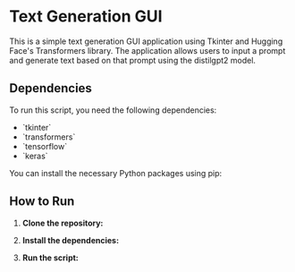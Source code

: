 # Text Generation GUI

This is a simple text generation GUI application using Tkinter and Hugging Face's Transformers library. The application allows users to input a prompt and generate text based on that prompt using the distilgpt2 model.

## Dependencies

To run this script, you need the following dependencies:

- \`tkinter\`
- \`transformers\`
- \`tensorflow\`
- \`keras\`

You can install the necessary Python packages using pip:

## How to Run

1. **Clone the repository:**

2. **Install the dependencies:**

3. **Run the script:**

